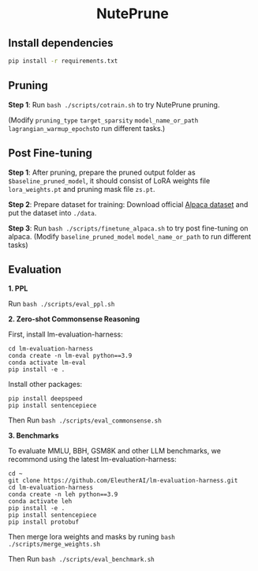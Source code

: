 <h1 align="center"> 
<p> NutePrune </p>
</h1>

## Install dependencies
```bash
pip install -r requirements.txt
```

## Pruning

**Step 1**: Run ``bash ./scripts/cotrain.sh`` to try NutePrune pruning.

(Modify ``pruning_type`` ``target_sparsity`` ``model_name_or_path`` ``lagrangian_warmup_epochs``to run different tasks.)

## Post Fine-tuning

**Step 1**: After pruning, prepare the pruned output folder as ``$baseline_pruned_model``, it should consist of LoRA weights file ``lora_weights.pt`` and pruning mask file ``zs.pt``.

**Step 2**: Prepare dataset for training: Download official [Alpaca dataset](https://raw.githubusercontent.com/tatsu-lab/stanford_alpaca/main/alpaca_data.json) and put the dataset into ``./data``.

**Step 3**: Run ``bash ./scripts/finetune_alpaca.sh`` to try post fine-tuning on alpaca. (Modify ``baseline_pruned_model`` ``model_name_or_path`` to run different tasks)

## Evaluation

**1. PPL**

Run ``bash ./scripts/eval_ppl.sh``

**2. Zero-shot Commonsense Reasoning**

First, install lm-evaluation-harness:
```
cd lm-evaluation-harness
conda create -n lm-eval python==3.9
conda activate lm-eval
pip install -e .
```
Install other packages:
```
pip install deepspeed
pip install sentencepiece
```
Then Run ``bash ./scripts/eval_commonsense.sh``

**3. Benchmarks**

To evaluate MMLU, BBH, GSM8K and other LLM benchmarks, we recommond using the latest lm-evaluation-harness:
```
cd ~
git clone https://github.com/EleutherAI/lm-evaluation-harness.git
cd lm-evaluation-harness
conda create -n leh python==3.9
conda activate leh
pip install -e .
pip install sentencepiece
pip install protobuf
```

Then merge lora weights and masks by runing ``bash ./scripts/merge_weights.sh``

Then Run ``bash ./scripts/eval_benchmark.sh``
